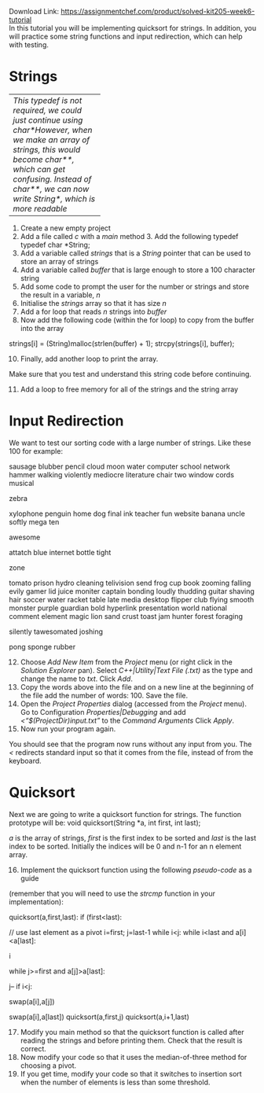 Download Link: https://assignmentchef.com/product/solved-kit205-week6-tutorial
<br>
In this tutorial you will be implementing quicksort for strings.  In addition, you will practice some string functions and input redirection, which can help with testing.

<h1>Strings</h1>

<table width="170">

 <tbody>

  <tr>

   <td width="170"><em>This typedef is not required, we could just continue using </em><em>char*</em><em>However, when we make </em><em>an array of strings, this would become </em><em>char**</em><em>, which can get confusing. </em><em>Instead of </em><em>char**</em><em>, we can now write </em><em>String*</em><em>, which is more readable </em></td>

  </tr>

 </tbody>

</table>

<ol>

 <li>Create a new empty project</li>

 <li>Add a file called <em>c</em> with a <em>main</em> method 3. Add the following typedef typedef char *String;</li>

 <li>Add a variable called <em>strings</em> that is a <em>String</em> pointer that can be used to store an array of strings</li>

 <li>Add a variable called <em>buffer</em> that is large enough to store a 100 character string</li>

 <li>Add some code to prompt the user for the number or strings and store the result in a variable, <em>n</em></li>

 <li>Initialise the <em>strings</em> array so that it has size <em>n</em></li>

 <li>Add a for loop that reads <em>n</em> strings into <em>buffer</em></li>

 <li>Now add the following code (within the for loop) to copy from the buffer into the array</li>

</ol>

strings[i] = (String)malloc(strlen(buffer) + 1);  strcpy(strings[i], buffer);

<ol start="10">

 <li>Finally, add another loop to print the array.</li>

</ol>

Make sure that you test and understand this string code before continuing.

<ol start="11">

 <li>Add a loop to free memory for all of the strings and the string array</li>

</ol>

<h1>Input Redirection</h1>

We want to test our sorting code with a large number of strings.  Like these 100 for example:

sausage blubber pencil cloud moon water computer school network hammer walking violently mediocre literature chair two window cords musical

zebra

xylophone penguin home dog final ink teacher fun website banana uncle softly mega ten

awesome

attatch blue internet bottle tight

zone

tomato prison hydro cleaning telivision send frog cup book zooming falling evily gamer lid juice moniter captain bonding loudly thudding guitar shaving hair soccer water racket table late media desktop flipper club flying smooth monster purple guardian bold hyperlink presentation world national   comment element magic lion sand crust toast jam hunter forest foraging

silently           tawesomated joshing

pong sponge rubber




<ol start="12">

 <li>Choose <em>Add New Item </em>from the <em>Project</em> menu (or right click in the <em>Solution Explorer</em> pan). Select <em>C++|Utility|Text File (.txt)</em> as the type and change the name to <em>txt</em>.  Click <em>Add</em>.</li>

 <li>Copy the words above into the file and on a new line at the beginning of the file add the number of words: 100. Save the file.</li>

 <li>Open the <em>Project Properties</em> dialog (accessed from the <em>Project</em> menu). Go to Configuration <em>Properties|Debugging</em> and add <em>&lt;“$(ProjectDir)input.txt”</em> to the <em>Command Arguments</em> Click <em>Apply</em>.</li>

 <li>Now run your program again.</li>

</ol>

You should see that the program now runs without any input from you.  The <em>&lt;</em> redirects standard input so that it comes from the file, instead of from the keyboard.

<h1>Quicksort</h1>

Next we are going to write a quicksort function for strings.  The function prototype will be: void quicksort(String *a, int first, int last);

<em>a</em> is the array of strings, <em>first</em> is the first index to be sorted and <em>last</em> is the last index to be sorted.  Initially the indices will be 0 and n-1 for an n element array.

<ol start="16">

 <li>Implement the quicksort function using the following <em>pseudo-code</em> as a guide</li>

</ol>

(remember that you will need to use the <em>strcmp</em> function in your implementation):

quicksort(a,first,last):      if (first&lt;last):

// use last element as a pivot            i=first; j=last-1          while i&lt;j:                    while i&lt;last and a[i]&lt;a[last]:

i


while j&gt;=first and a[j]&gt;a[last]:

j–                if i&lt;j:

swap(a[i],a[j])

swap(a[i],a[last])            quicksort(a,first,j)      quicksort(a,i+1,last)




<ol start="17">

 <li>Modify you main method so that the quicksort function is called after reading the strings and before printing them. Check that the result is correct.</li>

 <li>Now modify your code so that it uses the median-of-three method for choosing a pivot.</li>

 <li>If you get time, modify your code so that it switches to insertion sort when the number of elements is less than some threshold.</li>

</ol>





